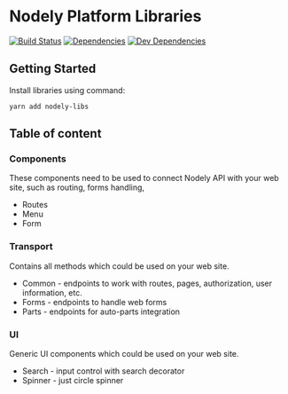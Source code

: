 # Nodely Platform Libraries

[![Build Status](https://travis-ci.org/Nodely/js-libs.svg?branch=master)](https://travis-ci.org/Nodely/nodely-libs)
[![Dependencies](https://img.shields.io/david/Nodely/js-libs.svg)]()
[![Dev Dependencies](https://img.shields.io/david/dev/Nodely/js-libs.svg)]()

## Getting Started

Install libraries using command:

`yarn add nodely-libs`


## Table of content

### Components

These components need to be used to connect Nodely API with your web site, such as routing, forms handling,

* Routes
* Menu
* Form

### Transport

Contains all methods which could be used on your web site.

* Common - endpoints to work with routes, pages, authorization, user information, etc.
* Forms - endpoints to handle web forms
* Parts - endpoints for auto-parts integration 

### UI

Generic UI components which could be used on your web site.

* Search - input control with search decorator
* Spinner - just circle spinner

